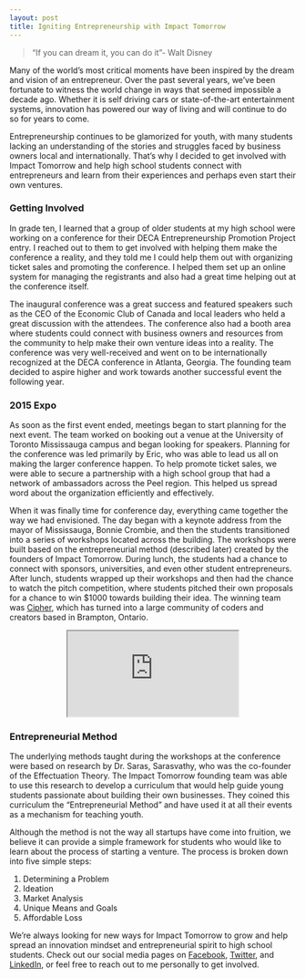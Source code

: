 ```yaml
---
layout: post
title: Igniting Entrepreneurship with Impact Tomorrow
---
```

  > “If you can dream it, you can do it”- Walt Disney

Many of the world’s most critical moments have been inspired by the dream and vision of an entrepreneur. Over the past several years, we’ve been fortunate to witness the world change in ways that seemed impossible a decade ago. Whether it is self driving cars or state-of-the-art entertainment systems, innovation has powered our way of living and will continue to do so for years to come. 

Entrepreneurship continues to be glamorized for youth, with many students lacking an understanding of the stories and struggles faced by business owners local and internationally. That’s why I decided to get involved with Impact Tomorrow and help high school students connect with entrepreneurs and learn from their experiences and perhaps even start their own ventures.


<!--excerpt-->

### Getting Involved
In grade ten, I learned that a group of older students at my high school were working on a conference for their DECA Entrepreneurship Promotion Project entry. I reached out to them to get involved with helping them make the conference a reality, and they told me I could help them out with organizing ticket sales and promoting the conference. I helped them set up an online system for managing the registrants and also had a great time helping out at the conference itself. 

The inaugural conference was a great success and featured speakers such as the CEO of the Economic Club of Canada and local leaders who held a great discussion with the attendees. The conference also had a booth area where students could connect with business owners and resources from the community to help make their own venture ideas into a reality. The conference was very well-received and went on to be internationally recognized at the DECA conference in Atlanta, Georgia. The founding team decided to aspire higher and work towards another successful event the following year.

### 2015 Expo
As soon as the first event ended, meetings began to start planning for the next event. The team worked on booking out a venue at the University of Toronto Mississauga campus and began looking for speakers. Planning for the conference was led primarily by Eric, who was able to lead us all on making the larger conference happen. To help promote ticket sales, we were able to secure a partnership with a high school group that had a network of ambassadors across the Peel region. This helped us spread word about the organization efficiently and effectively.

When it was finally time for conference day, everything came together the way we had envisioned. The day began with a keynote address from the mayor of Mississauga, Bonnie Crombie, and then the students transitioned into a series of workshops located across the building. The workshops were built based on the entrepreneurial method (described later) created by the founders of Impact Tomorrow. During lunch, the students had a chance to connect with sponsors, universities, and even other student entrepreneurs. After lunch, students wrapped up their workshops and then had the chance to watch the pitch competition, where students pitched their own proposals for a chance to win $1000 towards building their idea. The winning team was [Cipher](http://projectcipher.io/), which has turned into a large community of coders and creators based in Brampton, Ontario.

<center>
<iframe src="https://www.youtube.com/embed/H2VYj7JgTXA?color=white&theme=light"></iframe>
</center>

### Entrepreneurial Method
The underlying methods taught during the workshops at the conference were based on research by Dr. Saras, Sarasvathy, who was the co-founder of the Effectuation Theory. The Impact Tomorrow founding team was able to use this research to develop a curriculum that would help guide young students passionate about building their own businesses. They coined this curriculum the “Entrepreneurial Method” and have used it at all their events as a mechanism for teaching youth. 

Although the method is not the way all startups have come into fruition, we believe it can provide a simple framework for students who would like to learn about the process of starting a venture. The process is broken down into five simple steps:
1. Determining a Problem
2. Ideation
3. Market Analysis
4. Unique Means and Goals
5. Affordable Loss


We’re always looking for new ways for Impact Tomorrow to grow and help spread an innovation mindset and entrepreneurial spirit to high school students. Check out our social media pages on [Facebook](https://www.facebook.com/impacttomorrow), [Twitter](https://twitter.com/impacttomorrow), and [LinkedIn](https://www.linkedin.com/company/impact-tomorrow), or feel free to reach out to me personally to get involved.
